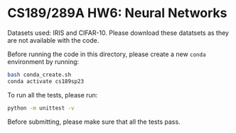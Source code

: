 # CS189/289A HW6: Neural Networks

Datasets used: IRIS and CIFAR-10. Please download these datatsets as they are not available with the code.

Before running the code in this directory, please create a new `conda`
environment by running:
```sh
bash conda_create.sh
conda activate cs189sp23
```

To run all the tests, please run:
```sh
python -m unittest -v
```

Before submitting, please make sure that all the tests pass.
